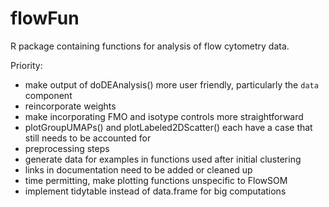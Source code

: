 # flowFun
R package containing functions for analysis of flow cytometry data.

Priority:
- make output of doDEAnalysis() more user friendly, particularly the `data` component
- reincorporate weights
- make incorporating FMO and isotype controls more straightforward
- plotGroupUMAPs() and plotLabeled2DScatter() each have a case that still needs
  to be accounted for
- preprocessing steps
- generate data for examples in functions used after initial clustering
- links in documentation need to be added or cleaned up
- time permitting, make plotting functions unspecific to FlowSOM
- implement tidytable instead of data.frame for big computations
